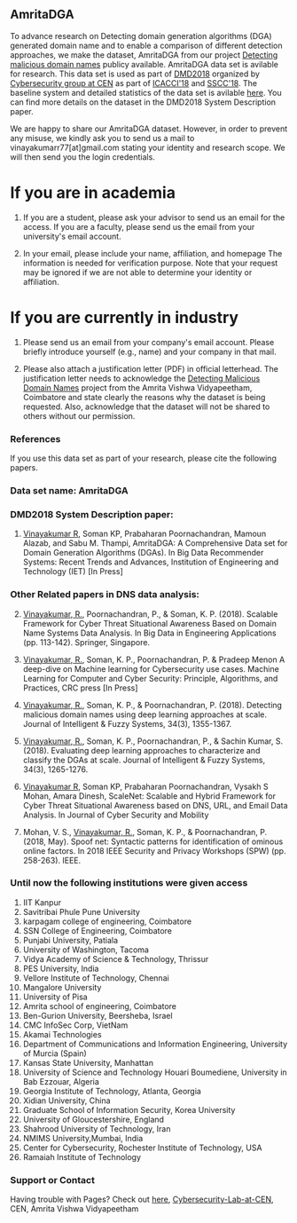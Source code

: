 ## AmritaDGA

To advance research on Detecting domain generation algorithms (DGA) generated domain name and to enable a comparison of different detection approaches, we make the dataset, AmritaDGA from our project [Detecting malicious domain names](https://www.researchgate.net/project/Detecting-malicious-domain-names) publicy available. AmritaDGA data set is avilable for research. This data set is used as part of [DMD2018](https://nlp.amrita.edu/DMD2018/) organized by [Cybersecurity group at CEN](https://vinayakumarr.github.io/Cybersecurity-Lab-at-CEN/) as part of [ICACCI'18](http://icacci-conference.org/2018/) and [SSCC'18](http://www.acn-conference.org/sscc2018/). The baseline system and detailed statistics of the data set is avilable [here](https://github.com/vinayakumarr/DMD2018). You can find more details on the dataset in the DMD2018 System Description paper.

We are happy to share our AmritaDGA dataset. However, in order to prevent any misuse, we kindly ask you to send us a mail to vinayakumarr77[at]gmail.com stating your identity and research scope. We will then send you the login credentials.

# If you are in academia

1. If you are a student, please ask your advisor to send us an email for the access. If you are a faculty, please send us the email from your university's email account.

2. In your email, please include your name, affiliation, and homepage The information is needed for verification purpose. Note that your request may be ignored if we are not able to determine your identity or affiliation.

# If you are currently in industry

1. Please send us an email from your company's email account. Please briefly introduce yourself (e.g., name) and your company in that mail.

2. Please also attach a justification letter (PDF) in official letterhead. The justification letter needs to acknowledge the [Detecting Malicious Domain Names](https://www.researchgate.net/project/Detecting-malicious-domain-names) project from the Amrita Vishwa Vidyapeetham, Coimbatore and state clearly the reasons why the dataset is being requested. Also, acknowledge that the dataset will not be shared to others without our permission.

### References

If you use this data set as part of your research, please cite the following papers.


### Data set name: AmritaDGA

### DMD2018 System Description paper: 

1. [Vinayakumar R](https://vinayakumarr.github.io/), Soman KP, Prabaharan Poornachandran, Mamoun Alazab, and Sabu M. Thampi, AmritaDGA: A Comprehensive Data set for Domain Generation Algorithms (DGAs). In Big Data Recommender Systems: Recent Trends and Advances, Institution of Engineering and Technology (IET) [In Press]

### Other Related papers in DNS data analysis: 

2. [Vinayakumar, R.](https://vinayakumarr.github.io/), Poornachandran, P., & Soman, K. P. (2018). Scalable Framework for Cyber Threat Situational Awareness Based on Domain Name Systems Data Analysis. In Big Data in Engineering Applications (pp. 113-142). Springer, Singapore.

3. [Vinayakumar, R.](https://vinayakumarr.github.io/), Soman, K. P., Poornachandran, P. & Pradeep Menon A deep-dive on Machine learning for Cybersecurity use cases. Machine Learning for Computer and Cyber Security: Principle, Algorithms, and Practices, CRC press [In Press]

4. [Vinayakumar, R.](https://vinayakumarr.github.io/), Soman, K. P., & Poornachandran, P. (2018). Detecting malicious domain names using deep learning approaches at scale. Journal of Intelligent & Fuzzy Systems, 34(3), 1355-1367.

5. [Vinayakumar, R.](https://vinayakumarr.github.io/), Soman, K. P., Poornachandran, P., & Sachin Kumar, S. (2018). Evaluating deep learning approaches to characterize and classify the DGAs at scale. Journal of Intelligent & Fuzzy Systems, 34(3), 1265-1276.

6. [Vinayakumar R](https://vinayakumarr.github.io/), Soman KP, Prabaharan Poornachandran, Vysakh S Mohan, Amara Dinesh, ScaleNet: Scalable and Hybrid Framework for Cyber Threat Situational Awareness based on DNS, URL, and Email Data Analysis. In Journal of Cyber Security and Mobility

7. Mohan, V. S., [Vinayakumar, R.](https://vinayakumarr.github.io/), Soman, K. P., & Poornachandran, P. (2018, May). Spoof net: Syntactic patterns for identification of ominous online factors. In 2018 IEEE Security and Privacy Workshops (SPW) (pp. 258-263). IEEE.

### Until now the following institutions were given access

1. IIT Kanpur
2. Savitribai Phule Pune University
3. karpagam college of engineering, Coimbatore
4. SSN College of Engineering, Coimbatore
5. Punjabi University, Patiala
6. University of Washington, Tacoma
7. Vidya Academy of Science & Technology, Thrissur
8. PES University, India
9. Vellore Institute of Technology, Chennai
10. Mangalore University
11. University of Pisa
12. Amrita school of engineering, Coimbatore
13. Ben-Gurion University, Beersheba, Israel
14. CMC InfoSec Corp, VietNam
15. Akamai Technologies
16. Department of Communications and Information Engineering, University of Murcia (Spain)
17. Kansas State University, Manhattan
18. University of Science and Technology Houari Boumediene, University in Bab Ezzouar, Algeria
19. Georgia Institute of Technology, Atlanta, Georgia
20. Xidian University, China
21. Graduate School of Information Security, Korea University
22. University of Gloucestershire, England
23. Shahrood University of Technology, Iran
24. NMIMS University,Mumbai, India
25. Center for Cybersecurity, Rochester Institute of Technology, USA
26. Ramaiah Institute of Technology

### Support or Contact

Having trouble with Pages? Check out [here](https://vinayakumarr.github.io/), [Cybersecurity-Lab-at-CEN](https://vinayakumarr.github.io/Cybersecurity-Lab-at-CEN/), CEN, Amrita Vishwa Vidyapeetham
